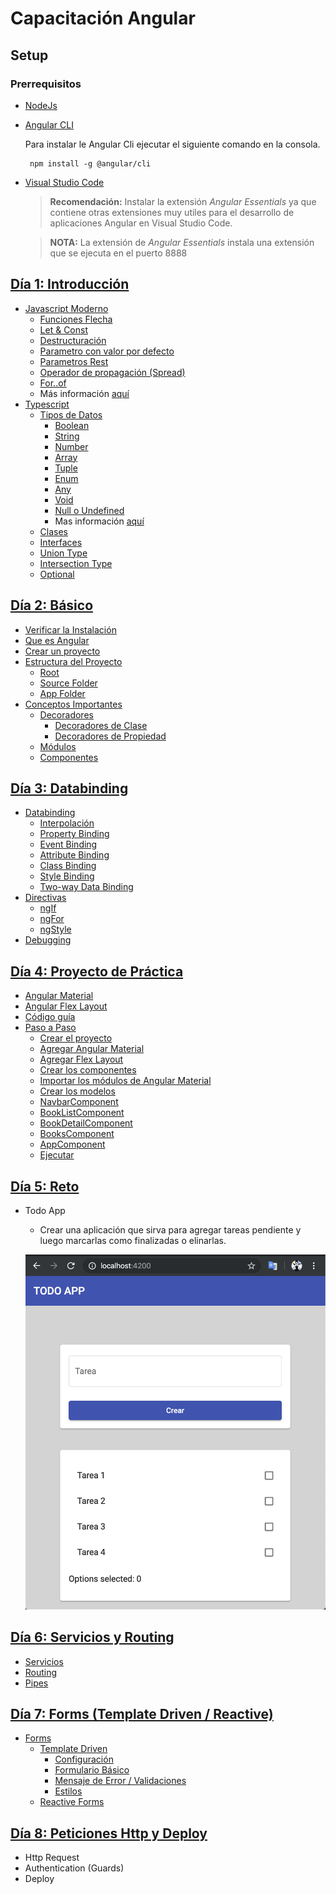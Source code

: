 # Capacitación Angular

## Setup

### Prerrequisitos

-   [NodeJs](https://nodejs.org/)
-   [Angular CLI](https://cli.angular.io/)

    Para instalar le Angular Cli ejecutar el siguiente comando en la consola.

    ```
     npm install -g @angular/cli
    ```

-   [Visual Studio Code](https://code.visualstudio.com/)

    > **Recomendación:** Instalar la extensión _Angular Essentials_ ya que contiene otras extensiones muy utiles para el desarrollo de aplicaciones Angular en Visual Studio Code.

    > **NOTA:** La extensión de _Angular Essentials_ instala una extensión que se ejecuta en el puerto 8888

## [Día 1: Introducción](https://github.com/arias9306/capacitacion-angular/blob/master/dia1.md)

-   [Javascript Moderno](https://github.com/arias9306/capacitacion-angular/blob/master/dia1.md#javascript-moderno)
    -   [Funciones Flecha](https://github.com/arias9306/capacitacion-angular/blob/master/dia1.md#funciones-flecha)
    -   [Let & Const](https://github.com/arias9306/capacitacion-angular/blob/master/dia1.md#let--const)
    -   [Destructuración](https://github.com/arias9306/capacitacion-angular/blob/master/dia1.md#destructuraci%C3%B3n)
    -   [Parametro con valor por defecto](https://github.com/arias9306/capacitacion-angular/blob/master/dia1.md#parametro-con-valor-por-defecto)
    -   [Parametros Rest](https://github.com/arias9306/capacitacion-angular/blob/master/dia1.md#parametros-rest)
    -   [Operador de propagación (Spread)](https://github.com/arias9306/capacitacion-angular/blob/master/dia1.md#operador-de-propagaci%C3%B3n-spread)
    -   [For..of](https://github.com/arias9306/capacitacion-angular/blob/master/dia1.md#for-of)
    -   Más información [aquí](https://github.com/lukehoban/es6features#readme)
-   [Typescript](https://github.com/arias9306/capacitacion-angular/blob/master/dia1.md#typescript)
    -   [Tipos de Datos](https://github.com/arias9306/capacitacion-angular/blob/master/dia1.md#tipos-de-datos)
        -   [Boolean](https://github.com/arias9306/capacitacion-angular/blob/master/dia1.md#boolean)
        -   [String](https://github.com/arias9306/capacitacion-angular/blob/master/dia1.md#string)
        -   [Number](https://github.com/arias9306/capacitacion-angular/blob/master/dia1.md#number)
        -   [Array](https://github.com/arias9306/capacitacion-angular/blob/master/dia1.md#array)
        -   [Tuple](https://github.com/arias9306/capacitacion-angular/blob/master/dia1.md#tuple)
        -   [Enum](https://github.com/arias9306/capacitacion-angular/blob/master/dia1.md#enum)
        -   [Any](https://github.com/arias9306/capacitacion-angular/blob/master/dia1.md#any)
        -   [Void](https://github.com/arias9306/capacitacion-angular/blob/master/dia1.md#void)
        -   [Null o Undefined](https://github.com/arias9306/capacitacion-angular/blob/master/dia1.md#null-o-undefined)
        -   Mas información [aquí](https://www.typescriptlang.org/docs/handbook/basic-types.html)
    -   [Clases](https://github.com/arias9306/capacitacion-angular/blob/master/dia1.md#clases)
    -   [Interfaces](https://github.com/arias9306/capacitacion-angular/blob/master/dia1.md#interfaces)
    -   [Union Type](https://github.com/arias9306/capacitacion-angular/blob/master/dia1.md#union-type)
    -   [Intersection Type](https://github.com/arias9306/capacitacion-angular/blob/master/dia1.md#intersection-type)
    -   [Optional](https://github.com/arias9306/capacitacion-angular/blob/master/dia1.md#optional)

## [Día 2: Básico](https://github.com/arias9306/capacitacion-angular/blob/master/dia2.md#d%C3%ADa-2)

-   [Verificar la Instalación](https://github.com/arias9306/capacitacion-angular/blob/master/dia2.md#verificar-instalaci%C3%B3n)
-   [Que es Angular](https://github.com/arias9306/capacitacion-angular/blob/master/dia2.md#que-es-angular)
-   [Crear un proyecto](https://github.com/arias9306/capacitacion-angular/blob/master/dia2.md#crear-un-proyecto)
-   [Estructura del Proyecto](https://github.com/arias9306/capacitacion-angular/blob/master/dia2.md#estructura-del-proyecto)
    -   [Root](https://github.com/arias9306/capacitacion-angular/blob/master/dia2.md#root)
    -   [Source Folder](https://github.com/arias9306/capacitacion-angular/blob/master/dia2.md#source-folder)
    -   [App Folder](https://github.com/arias9306/capacitacion-angular/blob/master/dia2.md#app-folder)
-   [Conceptos Importantes](https://github.com/arias9306/capacitacion-angular/blob/master/dia2.md#conceptos-importantes)
    -   [Decoradores](https://github.com/arias9306/capacitacion-angular/blob/master/dia2.md#decoradores)
        -   [Decoradores de Clase](https://github.com/arias9306/capacitacion-angular/blob/master/dia2.md#decoradores-de-clase)
        -   [Decoradores de Propiedad](https://github.com/arias9306/capacitacion-angular/blob/master/dia2.md#decoradores-de-propiedad)
    -   [Módulos](https://github.com/arias9306/capacitacion-angular/blob/master/dia2.md#modulos)
    -   [Componentes](https://github.com/arias9306/capacitacion-angular/blob/master/dia2.md#Componentes)

## [Día 3: Databinding](https://github.com/arias9306/capacitacion-angular/blob/master/dia3.md)

-   [Databinding](https://github.com/arias9306/capacitacion-angular/blob/master/dia3.md#Databinding)
    -   [Interpolación](https://github.com/arias9306/capacitacion-angular/blob/master/dia3.md#Interpolación)
    -   [Property Binding](https://github.com/arias9306/capacitacion-angular/blob/master/dia3.md#property-binding)
    -   [Event Binding](https://github.com/arias9306/capacitacion-angular/blob/master/dia3.md#event-binding)
    -   [Attribute Binding](https://github.com/arias9306/capacitacion-angular/blob/master/dia3.md#attribute-binding)
    -   [Class Binding](https://github.com/arias9306/capacitacion-angular/blob/master/dia3.md#class-binding)
    -   [Style Binding](https://github.com/arias9306/capacitacion-angular/blob/master/dia3.md#style-binding)
    -   [Two-way Data Binding](https://github.com/arias9306/capacitacion-angular/blob/master/dia3.md#two-way-databinding)
-   [Directivas](https://github.com/arias9306/capacitacion-angular/blob/master/dia3.md#directivas)
    -   [ngIf](https://github.com/arias9306/capacitacion-angular/blob/master/dia3.md#ngif)
    -   [ngFor](https://github.com/arias9306/capacitacion-angular/blob/master/dia3.md#ngfor)
    -   [ngStyle](https://github.com/arias9306/capacitacion-angular/blob/master/dia3.md#ngstyle)
-   [Debugging](https://github.com/arias9306/capacitacion-angular/blob/master/dia3.md#debugging)

## [Día 4: Proyecto de Práctica](https://github.com/arias9306/capacitacion-angular/blob/master/dia4.md)

-   [Angular Material](https://github.com/arias9306/capacitacion-angular/blob/master/dia4.md#angular-material)
-   [Angular Flex Layout](https://github.com/arias9306/capacitacion-angular/blob/master/dia4.md#angular-flex-layout)
-   [Código guía](https://github.com/arias9306/capacitacion-angular/blob/master/dia4.md#c%C3%B3digo-gu%C3%ADa)
-   [Paso a Paso](https://github.com/arias9306/capacitacion-angular/blob/master/dia4.md#paso-a-paso)
    -   [Crear el proyecto](https://github.com/arias9306/capacitacion-angular/blob/master/dia4.md#crear-el-proyecto)
    -   [Agregar Angular Material](https://github.com/arias9306/capacitacion-angular/blob/master/dia4.md#agregar-angular-material)
    -   [Agregar Flex Layout](https://github.com/arias9306/capacitacion-angular/blob/master/dia4.md#agregar-flex-layout)
    -   [Crear los componentes](https://github.com/arias9306/capacitacion-angular/blob/master/dia4.md#crear-los-componentes)
    -   [Importar los módulos de Angular Material](https://github.com/arias9306/capacitacion-angular/blob/master/dia4.md#importar-los-m%C3%B3dulos-de-angular-material)
    -   [Crear los modelos](https://github.com/arias9306/capacitacion-angular/blob/master/dia4.md#crear-los-modelos)
    -   [NavbarComponent](https://github.com/arias9306/capacitacion-angular/blob/master/dia4.md#navbarcomponent)
    -   [BookListComponent](https://github.com/arias9306/capacitacion-angular/blob/master/dia4.md#booklistcomponent)
    -   [BookDetailComponent](https://github.com/arias9306/capacitacion-angular/blob/master/dia4.md#bookdetailcomponent)
    -   [BooksComponent](https://github.com/arias9306/capacitacion-angular/blob/master/dia4.md#bookscomponent)
    -   [AppComponent](https://github.com/arias9306/capacitacion-angular/blob/master/dia4.md#appcomponent)
    -   [Ejecutar](https://github.com/arias9306/capacitacion-angular/blob/master/dia4.md#ejecutar)

## [Día 5: Reto](https://github.com/arias9306/capacitacion-angular/blob/master/dia5.md)

-   Todo App

    -   Crear una aplicación que sirva para agregar tareas pendiente y luego marcarlas como finalizadas o elinarlas.

    <p align="center">
      <img src="https://raw.githubusercontent.com/arias9306/capacitacion-angular/master/img/todo_app.png" alt="Todo App" width="500" heigth="500" />
    </p>

## [Día 6: Servicios y Routing](https://github.com/arias9306/capacitacion-angular/blob/master/dia6.md)

-   [Servicios](https://github.com/arias9306/capacitacion-angular/blob/master/dia6.md#servicios)
-   [Routing](https://github.com/arias9306/capacitacion-angular/blob/master/dia6.md#routing)
-   [Pipes](https://github.com/arias9306/capacitacion-angular/blob/master/dia6.md#pipes)

## [Día 7: Forms (Template Driven / Reactive)](https://github.com/arias9306/capacitacion-angular/blob/master/dia7.md)

-   [Forms](https://github.com/arias9306/capacitacion-angular/blob/master/dia7.md#forms)
    -   [Template Driven](https://github.com/arias9306/capacitacion-angular/blob/master/dia7.md)
        -   [Configuración](https://github.com/arias9306/capacitacion-angular/blob/master/dia7.md#configuración)
        -   [Formulario Básico](https://github.com/arias9306/capacitacion-angular/blob/master/dia7.md)
        -   [Mensaje de Error / Validaciones](https://github.com/arias9306/capacitacion-angular/blob/master/dia7.md)
        -   [Estilos](https://github.com/arias9306/capacitacion-angular/blob/master/dia7.md#estilos)
    -   [Reactive Forms](https://github.com/arias9306/capacitacion-angular/blob/master/dia7.md#forms)

## [Día 8: Peticiones Http y Deploy](https://github.com/arias9306/capacitacion-angular/blob/master/dia8.md)

-   Http Request
-   Authentication (Guards)
-   Deploy
